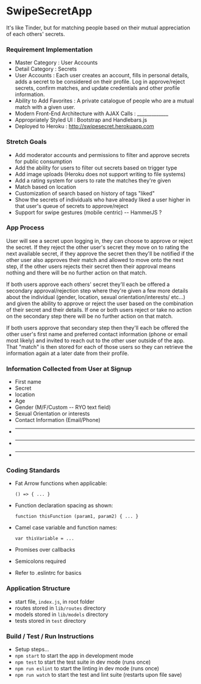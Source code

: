 # SwipeSecretApp
It's like Tinder, but for matching people based on their mutual appreciation of each others' secrets.

### Requirement Implementation
* Master Category : User Accounts
* Detail Category : Secrets
* User Accounts : Each user creates an account, fills in personal details, adds a secret to be considered on their profile. Log in approve/reject secrets, confirm matches, and update credentials and other profile information.
* Ability to Add Favorites : A private catalogue of people who are a mutual match with a given user.
* Modern Front-End Architecture with AJAX Calls : _____________
* Appropriately Styled UI : Bootstrap and Handlebars.js
* Deployed to Heroku : http://swipesecret.herokuapp.com

### Stretch Goals

* Add moderator accounts and permissions to filter and approve secrets for public consumption
* Add the ability for users to filter out secrets based on trigger type
* Add image uploads (Heroku does not support writing to file systems)
* Add a rating system for users to rate the matches they're given
* Match based on location
* Customization of search based on history of tags "liked"
* Show the secrets of individuals who have already liked a user higher in that user's queue of secrets to approve/reject
* Support for swipe gestures (mobile centric) -- HammerJS ?

### App Process

User will see a secret upon logging in, they can choose to approve or reject the secret. If they reject the other user's secret they move on to rating the next available secret, if they approve the secret then they'll be notified if the other user also approves their match and allowed to move onto the next step, if the other users rejects their secret then their approval means nothing and there will be no further action on that match.

If both users approve each others' secret they'll each be offered a secondary approval/rejection step where they're given a few more details about the individual (gender, location, sexual orientation/interests/ etc...) and given the ability to approve or reject the user based on the combination of their secret and their details. If one or both users reject or take no action on the secondary step there will be no further action on that match.

If both users approve that secondary step then they'll each be offered the other user's first name and preferred contact information (phone or email most likely) and invited to reach out to the other user outside of the app. That "match" is then stored for each of those users so they can retrieve the information again at a later date from their profile.

### Information Collected from User at Signup

* First name
* Secret
* location
* Age
* Gender (M/F/Custom -- RYO text field)
* Sexual Orientation or interests
* Contact Information (Email/Phone)
* _____
* _____
* _____

### Coding Standards

* Fat Arrow functions when applicable:

  `() => { ... }`

* Function declaration spacing as shown:

  `function thisFunction (param1, param2) { ... }`

* Camel case variable and function names:

  `var thisVariable = ...`

* Promises over callbacks

* Semicolons required

* Refer to .eslintrc for basics

### Application Structure

* start file, `index.js`, in root folder
* routes stored in `lib/routes` directory
* models stored in `lib/models` directory
* tests stored in `test` directory

### Build / Test / Run Instructions

* Setup steps...
* `npm start` to start the app in development mode
* `npm test` to start the test suite in dev mode (runs once)
* `npm run eslint` to start the linting in dev mode (runs once)
* `npm run watch` to start the test and lint suite (restarts upon file save)
